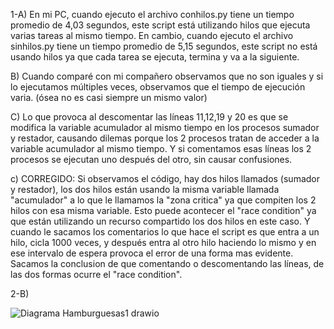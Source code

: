 1-A) En mi PC, cuando ejecuto el archivo conhilos.py tiene un tiempo promedio de 4,03 segundos, este script está utilizando hilos que ejecuta varias tareas al mismo tiempo. En cambio, cuando ejecuto el archivo sinhilos.py tiene un tiempo promedio de 5,15 segundos, este script no está usando hilos ya que cada tarea se ejecuta, termina y va a la siguiente.

B) Cuando comparé con mi compañero observamos que no son iguales y si lo ejecutamos múltiples veces, observamos que el tiempo de ejecución varia. (ósea no es casi siempre un mismo valor)

C) Lo que provoca al descomentar las líneas 11,12,19 y 20 es que se modifica la variable acumulador al mismo tiempo en los procesos sumador y restador, causando dilemas porque los 2 procesos tratan de acceder a la variable acumulador al mismo tiempo. Y si comentamos esas líneas los 2 procesos se ejecutan uno después del otro, sin causar confusiones.

c) CORREGIDO: Si observamos el código, hay dos hilos llamados (sumador y restador), los dos hilos están usando la misma variable llamada "acumulador" a lo que le llamamos la "zona critica" ya que compiten los 2 hilos con esa misma variable. Esto puede acontecer el "race condition" ya que están utilizando un recurso compartido los dos hilos en este caso. Y cuando le sacamos los comentarios lo que hace el script es que entra a un hilo, cicla 1000 veces, y después entra al otro hilo haciendo lo mismo y en ese intervalo de espera provoca el error de una forma mas evidente.
Sacamos la conclusion de que comentando o descomentando las líneas, de las dos formas ocurre el "race condition".

2-B) 

![Diagrama Hamburguesas1 drawio](https://github.com/FrancoDevaux/ASO2024TPs/assets/166407581/e8d55833-1433-45d5-a296-eceb821abebe)

